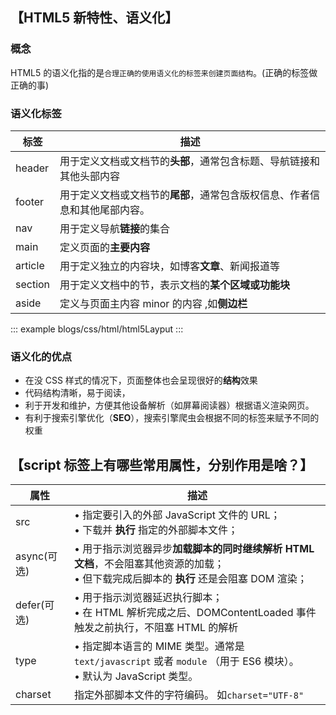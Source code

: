 <!--
 * @Description:
 * @Date: 2024-10-11 18:10:58
 * @LastEditTime: 2024-11-05 13:58:21
-->

## 【HTML5 新特性、语义化】

### 概念

HTML5 的语义化指的是`合理正确的使用语义化的标签来创建页面结构`。(正确的标签做正确的事)

### 语义化标签

| 标签    | 描述                                                                       |
| ------- | -------------------------------------------------------------------------- |
| header  | 用于定义文档或文档节的**头部**，通常包含标题、导航链接和其他头部内容       |
| footer  | 用于定义文档或文档节的**尾部**，通常包含版权信息、作者信息和其他尾部内容。 |
| nav     | 用于定义导航**链接**的集合                                                 |
| main    | 定义页面的**主要内容**                                                     |
| article | 用于定义独立的内容块，如博客**文章**、新闻报道等                           |
| section | 用于定义文档中的节，表示文档的**某个区域或功能块**                         |
| aside   | 定义与页面主内容 minor 的内容 ,如**侧边栏**                                |

::: example
blogs/css/html/html5Layput
:::

### 语义化的优点

- 在没 CSS 样式的情况下，页面整体也会呈现很好的**结构**效果
- 代码结构清晰，易于阅读，
- 利于开发和维护，方便其他设备解析（如屏幕阅读器）根据语义渲染网页。
- 有利于搜索引擎优化（**SEO**），搜索引擎爬虫会根据不同的标签来赋予不同的权重

## 【script 标签上有哪些常⽤属性，分别作⽤是啥？】

| 属性        | 描述                                                                                                                            |
| ----------- | ------------------------------------------------------------------------------------------------------------------------------- |
| src         | • 指定要引⼊的外部 JavaScript ⽂件的 URL；<br/>• 下载并 **执⾏** 指定的外部脚本⽂件；                                                    |
| async(可选) | • ⽤于指⽰浏览器异步**加载脚本的同时继续解析 HTML ⽂档**，不会阻塞其他资源的加载；<br/>• 但下载完成后脚本的 **执⾏** 还是会阻塞 DOM 渲染； |
| defer(可选) | • ⽤于指⽰浏览器延迟执⾏脚本；<br/>• 在 HTML 解析完成之后、DOMContentLoaded 事件触发之前执⾏，不阻塞 HTML 的解析                         |
| type        | • 指定脚本语⾔的 MIME 类型。通常是 `text/javascript` 或者 `module` （⽤于 ES6 模块）。<br/>• 默认为 JavaScript 类型。                    |
| charset     | 指定外部脚本⽂件的字符编码。 如`charset="UTF-8"`                                                                                |
